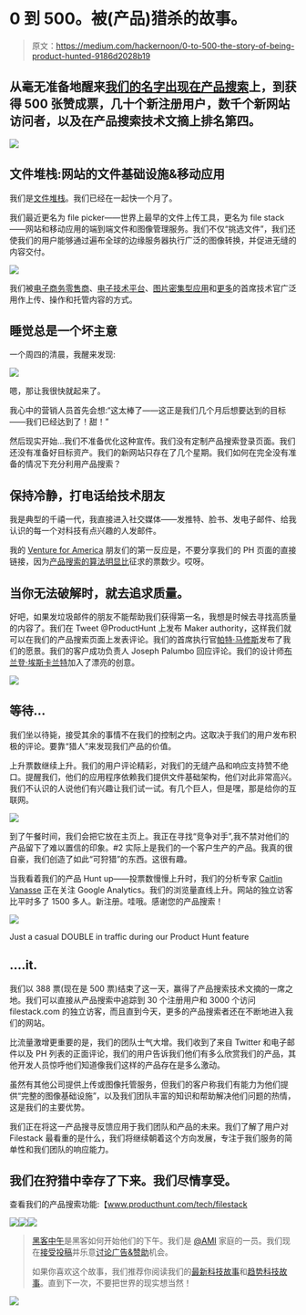 # 0 到 500。被(产品)猎杀的故事。

> 原文：<https://medium.com/hackernoon/0-to-500-the-story-of-being-product-hunted-9186d2028b19>

## 从毫无准备地醒来[我们的名字出现在产品搜索](https://www.producthunt.com/tech/filestack)上，到获得 500 张赞成票，几十个新注册用户，数千个新网站访问者，以及在产品搜索技术文摘上排名第四。

![](img/96f6c484b17d39883c1e5f73d644880e.png)

## **文件堆栈:网站的文件基础设施&移动应用**

我们是[文件堆栈](https://www.filestack.com/)。我们已经在一起快一个月了。

我们最近更名为 file picker——世界上最早的文件上传工具，更名为 file stack——网站和移动应用的端到端文件和图像管理服务。我们不仅“挑选文件”，我们还使我们的用户能够通过遍布全球的边缘服务器执行广泛的图像转换，并促进无缝的内容交付。

![](img/dfbfdcc72963706f1473bde63ee07e28.png)

我们被[电子商务零售商](https://www.filestack.com/grailed)、[电子技术平台](https://blog.filestack.com/testimonial/how-fedora-is-helping-teachers-make-millions/)、[图片密集型应用](http://filestack.com/tilt)和[更多](http://filestack.com/customers)的首席技术官广泛用作上传、操作和托管内容的方式。

## 睡觉总是一个坏主意

一个周四的清晨，我醒来发现:

![](img/d25ad3b172ed786bc290f2ff4ca2a017.png)

嗯，那让我很快就起来了。

我心中的营销人员首先会想:“这太棒了——这正是我们几个月后想要达到的目标——我们已经达到了！甜！”

然后现实开始…我们不准备优化这种宣传。我们没有定制产品搜索登录页面。我们还没有准备好目标资产。我们的新网站只存在了几个星期。我们如何在完全没有准备的情况下充分利用产品搜索？

## **保持冷静，打电话给技术朋友**

我是典型的千禧一代，我直接进入社交媒体——发推特、脸书、发电子邮件、给我认识的每一个对科技有点兴趣的人发邮件。

我的 [Venture for America](http://ventureforamerica.org/) 朋友们的第一反应是，不要分享我们的 PH 页面的直接链接，因为[产品搜索的算法明显比](/patent-monk/product-hunt-s-algorithm-tried-to-kill-us-571cd6a0c510#.22nefu9fe)征求的票数少。哎呀。

## **当你无法破解时，就去追求质量。**

好吧，如果发垃圾邮件的朋友不能帮助我们获得第一名，我想是时候去寻找高质量的内容了。我们在 Tweet @ProductHunt 上发布 Maker authority，这样我们就可以在我们的产品搜索页面上发表评论。我们的首席执行官[帕特·马修斯](https://twitter.com/patmatthews)发布了我们的愿景。我们的客户成功负责人 Joseph Palumbo 回应评论。我们的设计师[布兰登·埃斯卡兰特](https://www.linkedin.com/in/brandonescalante)加入了漂亮的创意。

![](img/efb56527889104120fb93656c0ef7698.png)

## 等待…

我们坐以待毙，接受其余的事情不在我们的控制之内。这取决于我们的用户发布积极的评论。要靠“猎人”来发现我们产品的价值。

上升票数继续上升。我们的用户评论精彩，对我们的无缝产品和响应支持赞不绝口。提醒我们，他们的应用程序依赖我们提供文件基础架构，他们对此非常高兴。我们不认识的人说他们有兴趣让我们试一试。有几个巨人，但是嘿，那是给你的互联网。

![](img/7f501b96687fd86837e62f61c34a8c59.png)

到了午餐时间，我们会把它放在主页上。我正在寻找“竞争对手”,我不禁对他们的产品留下了难以置信的印象。#2 实际上是我们的一个客户生产的产品。我真的很自豪，我们创造了如此“可狩猎”的东西。这很有趣。

当我看着我们的产品 Hunt up——投票数慢慢上升时，我们的分析专家 [Caitlin Vanasse](https://twitter.com/CaitlinVanasse) 正在关注 Google Analytics。我们的浏览量直线上升。网站的独立访客比平时多了 1500 多人。新注册。哇哦。感谢您的产品搜索！

![](img/b4580f41aa812e4ec284782cfa181865.png)

Just a casual DOUBLE in traffic during our Product Hunt feature

## **….it.**

我们以 388 票(现在是 500 票)结束了这一天，赢得了产品搜索技术文摘的一席之地。我们可以直接从产品搜索中追踪到 30 个注册用户和 3000 个访问 filestack.com 的独立访客，而且直到今天，更多的产品搜索者还在不断地进入我们的网站。

比流量激增更重要的是，我们的团队士气大增。我们收到了来自 Twitter 和电子邮件以及 PH 列表的正面评论，我们的用户告诉我们他们有多么欣赏我们的产品，其他开发人员惊呼他们知道像我们这样的产品存在是多么激动。

虽然有其他公司提供上传或图像托管服务，但我们的客户称我们有能力为他们提供“完整的图像基础设施”，以及我们团队丰富的知识和帮助解决他们问题的热情，这是我们的主要优势。

我们正在将这一产品搜寻反馈应用于我们团队和产品的未来。我们了解了用户对 Filestack 最看重的是什么，我们将继续朝着这个方向发展，专注于我们服务的简单性和我们团队的响应能力。

## 我们在狩猎中幸存了下来。我们尽情享受。

查看我们的产品搜索功能:【www.producthunt.com/tech/filestack 

[![](img/50ef4044ecd4e250b5d50f368b775d38.png)](http://bit.ly/HackernoonFB)[![](img/979d9a46439d5aebbdcdca574e21dc81.png)](https://goo.gl/k7XYbx)[![](img/2930ba6bd2c12218fdbbf7e02c8746ff.png)](https://goo.gl/4ofytp)

> [黑客中午](http://bit.ly/Hackernoon)是黑客如何开始他们的下午。我们是 [@AMI](http://bit.ly/atAMIatAMI) 家庭的一员。我们现在[接受投稿](http://bit.ly/hackernoonsubmission)并乐意[讨论广告&赞助](mailto:partners@amipublications.com)机会。
> 
> 如果你喜欢这个故事，我们推荐你阅读我们的[最新科技故事](http://bit.ly/hackernoonlatestt)和[趋势科技故事](https://hackernoon.com/trending)。直到下一次，不要把世界的现实想当然！

[![](img/be0ca55ba73a573dce11effb2ee80d56.png)](https://goo.gl/Ahtev1)